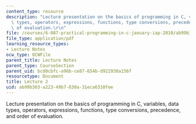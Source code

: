 ```yaml
---
content_type: resource
description: "Lecture presentation on the basics of programming in C, variables, data\
  \ types, operators, expressions, functions, type conversions, precedence, and order\
  \ of evaluation.\r\n"
file: /courses/6-087-practical-programming-in-c-january-iap-2010/ab99b303a22349b7830a31eca6310fee_MIT6_087IAP10_lec02.pdf
file_type: application/pdf
learning_resource_types:
- Lecture Notes
ocw_type: OCWFile
parent_title: Lecture Notes
parent_type: CourseSection
parent_uid: bcd0cbfc-a96b-ce87-654b-d922938a156f
resourcetype: Document
title: Lecture 2
uid: ab99b303-a223-49b7-830a-31eca6310fee
---
```

Lecture presentation on the basics of programming in C, variables, data types, operators, expressions, functions, type conversions, precedence, and order of evaluation.


